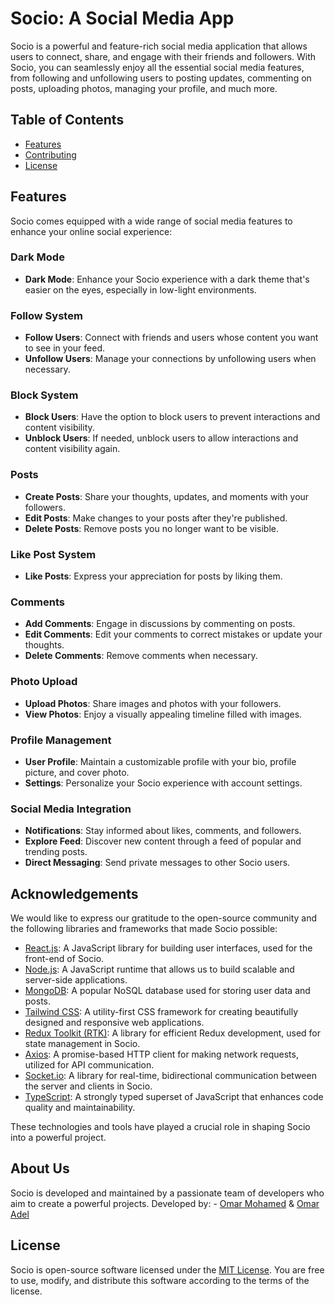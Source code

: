 # Socio: A Social Media App

Socio is a powerful and feature-rich social media application that allows users to connect, share, and engage with their friends and followers. With Socio, you can seamlessly enjoy all the essential social media features, from following and unfollowing users to posting updates, commenting on posts, uploading photos, managing your profile, and much more.

## Table of Contents

- [Features](#features)
- [Contributing](#about-us)
- [License](#license)

## Features

Socio comes equipped with a wide range of social media features to enhance your online social experience:

### Dark Mode

- **Dark Mode**: Enhance your Socio experience with a dark theme that's easier on the eyes, especially in low-light environments.


### Follow System

- **Follow Users**: Connect with friends and users whose content you want to see in your feed.
- **Unfollow Users**: Manage your connections by unfollowing users when necessary.

### Block System

- **Block Users**: Have the option to block users to prevent interactions and content visibility.
- **Unblock Users**: If needed, unblock users to allow interactions and content visibility again.


### Posts

- **Create Posts**: Share your thoughts, updates, and moments with your followers.
- **Edit Posts**: Make changes to your posts after they're published.
- **Delete Posts**: Remove posts you no longer want to be visible.

### Like Post System

- **Like Posts**: Express your appreciation for posts by liking them.

### Comments

- **Add Comments**: Engage in discussions by commenting on posts.
- **Edit Comments**: Edit your comments to correct mistakes or update your thoughts.
- **Delete Comments**: Remove comments when necessary.

### Photo Upload

- **Upload Photos**: Share images and photos with your followers.
- **View Photos**: Enjoy a visually appealing timeline filled with images.

### Profile Management

- **User Profile**: Maintain a customizable profile with your bio, profile picture, and cover photo.
- **Settings**: Personalize your Socio experience with account settings.

### Social Media Integration

- **Notifications**: Stay informed about likes, comments, and followers.
- **Explore Feed**: Discover new content through a feed of popular and trending posts.
- **Direct Messaging**: Send private messages to other Socio users.

## Acknowledgements

We would like to express our gratitude to the open-source community and the following libraries and frameworks that made Socio possible:

- [React.js](https://reactjs.org/): A JavaScript library for building user interfaces, used for the front-end of Socio.
- [Node.js](https://nodejs.org/): A JavaScript runtime that allows us to build scalable and server-side applications.
- [MongoDB](https://www.mongodb.com/): A popular NoSQL database used for storing user data and posts.
- [Tailwind CSS](https://tailwindcss.com/): A utility-first CSS framework for creating beautifully designed and responsive web applications.
- [Redux Toolkit (RTK)](https://redux-toolkit.js.org/): A library for efficient Redux development, used for state management in Socio.
- [Axios](https://axios-http.com/): A promise-based HTTP client for making network requests, utilized for API communication.
- [Socket.io](https://socket.io/): A library for real-time, bidirectional communication between the server and clients in Socio.
- [TypeScript](https://www.typescriptlang.org/): A strongly typed superset of JavaScript that enhances code quality and maintainability.

These technologies and tools have played a crucial role in shaping Socio into a powerful project.

## About Us

Socio is developed and maintained by a passionate team of developers who aim to create a powerful projects.
Developed by: - [Omar Mohamed](https://github.com/MrGhost23/) & [Omar Adel](https://github.com/0xOmarAdel)


## License

Socio is open-source software licensed under the [MIT License](LICENSE). You are free to use, modify, and distribute this software according to the terms of the license.
